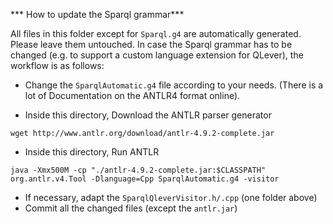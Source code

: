 *** How to update the Sparql grammar***

All files in this folder except for `Sparql.g4` are automatically generated.
Please leave them untouched. In case the Sparql grammar has to be changed (e.g. to support
a custom language extension for QLever),
the workflow is as follows:

* Change the `SparqlAutomatic.g4` file according to your needs.
  (There is a lot of Documentation on the ANTLR4 format online).
  
* Inside this directory, Download the ANTLR parser generator
```
wget http://www.antlr.org/download/antlr-4.9.2-complete.jar
```
* Inside this directory, Run ANTLR
```
java -Xmx500M -cp "./antlr-4.9.2-complete.jar:$CLASSPATH" org.antlr.v4.Tool -Dlanguage=Cpp SparqlAutomatic.g4 -visitor
```

* If necessary, adapt the `SparqlQleverVisitor.h/.cpp` (one folder above)
* Commit all the changed files (except the `antlr.jar`)
